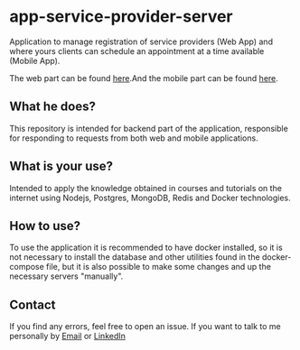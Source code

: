 # app-service-provider-server

Application to manage registration of service providers (Web App) and where yours clients can schedule an appointment at a time available (Mobile App).

The web part can be found [here](https://github.com/mateusgiroletti/app-service-provider-web).And the mobile part can be found [here](https://github.com/mateusgiroletti/app_service_provider_mobile).

## What he does?

This repository is intended for backend part of the application, responsible for responding to requests from both web and mobile applications.

## What is your use?

Intended to apply the knowledge obtained in courses and tutorials on the internet using Nodejs, Postgres, MongoDB, Redis and Docker technologies.

## How to use?

To use the application it is recommended to have docker installed, so it is not necessary to install the database and other utilities found in the docker-compose file, but it is also possible to make some changes and up the necessary servers "manually".

## Contact

If you find any errors, feel free to open an issue. If you want to talk to me personally by [Email](mailto:mateusgiroletti97@gmail.com) or [LinkedIn](https://www.linkedin.com/in/mateus-vinicios-sorgatto-giroletti-7a0647182/)
